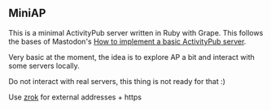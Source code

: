 MiniAP
------

This is a minimal ActivityPub server written in Ruby with Grape. This follows the bases of Mastodon's [How to implement a basic ActivityPub server](https://blog.joinmastodon.org/2018/06/how-to-implement-a-basic-activitypub-server/).

Very basic at the moment, the idea is to explore AP a bit and interact with some servers locally.

Do not interact with real servers, this thing is not ready for that :)

Use [zrok](https://github.com/openziti/zrok) for external addresses + https
